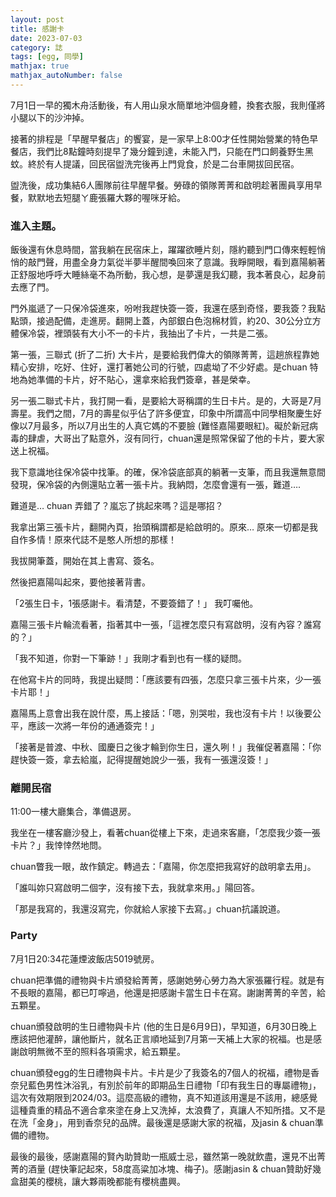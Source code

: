 ```yaml
---
layout: post
title: 感謝卡
date: 2023-07-03
category: 誌
tags: [egg, 同學]
mathjax: true
mathjax_autoNumber: false
---
```


7月1日一早的獨木舟活動後，有人用山泉水簡單地沖個身體，換套衣服，我則僅將小腿以下的沙沖掉。

接著的排程是「早醒早餐店」的饗宴，是一家早上8:00才任性開始營業的特色早餐店，我們比8點鐘時刻提早了幾分鐘到達，未能入門，只能在門口飼養野生黑蚊。終於有人提議，回民宿盥洗完後再上門覓食，於是二台車開拔回民宿。

盥洗後，成功集結6人團隊前往早醒早餐。勞碌的領隊菁菁和啟明趁著團員享用早餐，默默地去短腿ㄚ鹿張羅大夥的喔咪牙給。

<!--more-->

### 進入主題。

飯後還有休息時間，當我躺在民宿床上，躍躍欲睡片刻，隱約聽到門口傳來輕輕悄悄的敲門聲，用盡全身力氣從半夢半醒間喚回來了意識。我睜開眼，看到嘉陽躺著正舒服地呼呼大睡絲毫不為所動，我心想，是夢還是我幻聽，我本著良心，起身前去應了門。

門外嵐遞了一只保冷袋進來，吩咐我趕快簽一簽，我還在感到奇怪，要我簽？我點點頭，接過配備，走進房。翻開上蓋，內部銀白色泡棉材質，約20、30公分立方體保冷袋，裡頭裝有大小不一的卡片，我抽出了卡片，一共是二張。

第一張，三聯式 (折了二折) 大卡片，是要給我們偉大的領隊菁菁，這趟旅程靠她精心安排，吃好、住好，還打著她公司的行號，四處坳了不少好處。是chuan 特地為她準備的卡片，好不貼心，還拿來給我們簽章，甚是榮幸。

另一張二聯式卡片，我打開一看，是要給大哥稱謂的生日卡片。是的，大哥是7月壽星。我們之間，7月的壽星似乎佔了許多便宜，印象中所謂高中同學相聚慶生好像以7月最多，所以7月出生的人真它媽的不要臉 (難怪嘉陽要眼紅)。礙於新冠病毒的肆虐，大哥出了點意外，沒有同行，chuan還是照常保留了他的卡片，要大家送上祝福。

我下意識地往保冷袋中找筆。的確，保冷袋底部真的躺著一支筆，而且我還無意間發現，保冷袋的內側還貼立著一張卡片。我納悶，怎麼會還有一張，難道….

難道是… chuan 弄錯了？嵐忘了挑起來嗎？這是哪招？

我拿出第三張卡片，翻開內頁，抬頭稱謂都是給啟明的。原來… 原來一切都是我自作多情！原來代誌不是憨人所想的那樣！

我拔開筆蓋，開始在其上書寫、簽名。

然後把嘉陽叫起來，要他接著背書。

「2張生日卡，1張感謝卡。看清楚，不要簽錯了！」 我叮囑他。

嘉陽三張卡片輪流看著，指著其中一張，「這裡怎麼只有寫啟明，沒有內容？誰寫的？」

「我不知道，你對一下筆跡！」我剛才看到也有一樣的疑問。

在他寫卡片的同時，我提出疑問：「應該要有四張，怎麼只拿三張卡片來，少一張卡片耶！」

嘉陽馬上意會出我在說什麼，馬上接話：「嗯，別哭啦，我也沒有卡片！以後要公平，應該一次將一年份的通通簽完！」

「接著是普渡、中秋、國慶日之後才輪到你生日，還久咧！」我催促著嘉陽：「你趕快簽一簽，拿去給嵐，記得提醒她說少一張，我有一張還沒簽！」

### 離開民宿

11:00一樓大廳集合，準備退房。

我坐在一樓客廳沙發上，看著chuan從樓上下來，走過來客廳，「怎麼我少簽一張卡片？」我悻悻然地問。

chuan瞥我一眼，故作鎮定。轉過去：「嘉陽，你怎麼把我寫好的啟明拿去用」。

「誰叫妳只寫啟明二個字，沒有接下去，我就拿來用。」陽回答。

「那是我寫的，我還沒寫完，你就給人家接下去寫。」chuan抗議說道。

### Party

7月1日20:34花蓮煙波飯店5019號房。

chuan把準備的禮物與卡片頒發給菁菁，感謝她勞心勞力為大家張羅行程。就是有不長眼的嘉陽，都已叮嚀過，他還是把感謝卡當生日卡在寫。謝謝菁菁的辛苦，給五顆星。

chuan頒發啟明的生日禮物與卡片 (他的生日是6月9日)，早知道，6月30日晚上應該把他灌醉，讓他斷片，就名正言順地延到7月第一天補上大家的祝福。也是感謝啟明無微不至的照料各項需求，給五顆星。

chuan頒發egg的生日禮物與卡片。卡片是少了我簽名的7個人的祝福，禮物是香奈兒藍色男性沐浴乳，有別於前年的即期品生日禮物「印有我生日的專屬禮物」，這次有效期限到2024/03。這麼高級的禮物，真不知道該用還是不該用，總感覺這種貴重的精品不適合拿來塗在身上又洗掉，太浪費了，真讓人不知所措。又不是在洗「金身」，用到香奈兒的品牌。最後還是感謝大家的祝福，及jasin & chuan準備的禮物。

最後的最後，感謝嘉陽的賢內助贊助一瓶威士忌，雖然第一晚就飲盡，還見不出菁菁的酒量 (趕快筆記起來，58度高粱加冰塊、梅子)。感謝jasin & chuan贊助好幾盒甜美的櫻桃，讓大夥兩晚都能有櫻桃盡興。

